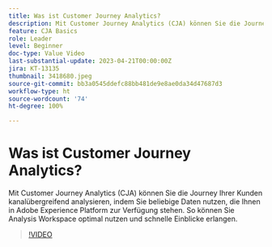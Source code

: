 ```yaml
---
title: Was ist Customer Journey Analytics?
description: Mit Customer Journey Analytics (CJA) können Sie die Journey Ihrer Kunden kanalübergreifend analysieren, indem Sie beliebige Daten nutzen, die Ihnen in Adobe Experience Platform zur Verfügung stehen. So können Sie Analysis Workspace optimal nutzen und schnelle Einblicke erlangen.
feature: CJA Basics
role: Leader
level: Beginner
doc-type: Value Video
last-substantial-update: 2023-04-21T00:00:00Z
jira: KT-13135
thumbnail: 3418680.jpeg
source-git-commit: bb3a0545ddefc88bb481de9e8ae0da34d47687d3
workflow-type: ht
source-wordcount: '74'
ht-degree: 100%

---
```



# Was ist Customer Journey Analytics?

Mit Customer Journey Analytics (CJA) können Sie die Journey Ihrer Kunden kanalübergreifend analysieren, indem Sie beliebige Daten nutzen, die Ihnen in Adobe Experience Platform zur Verfügung stehen. So können Sie Analysis Workspace optimal nutzen und schnelle Einblicke erlangen.

>[!VIDEO](https://video.tv.adobe.com/v/3418680/?quality=12&learn=on)
